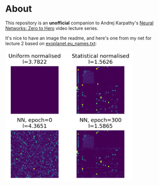 # About

This repository is an **unofficial** companion to Andrej Karpathy's 
[Neural Networks: Zero to Hero](https://www.youtube.com/playlist?list=PLAqhIrjkxbuWI23v9cThsA9GvCAUhRvKZ) video lecture series. 


It's nice to have an image the readme, and here's one from my net for lecture 2 based on [exoplanet.eu_names.txt](notebooks/data/exoplanet.eu_names.txt):

<img src="notebooks/data/2_bigram.png" alt="drawing" width="400"/>